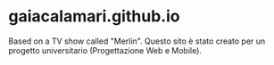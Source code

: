 # gaiacalamari.github.io
Based on a TV show called "Merlin".
Questo sito è stato creato per un progetto universitario (Progettazione Web e Mobile).
